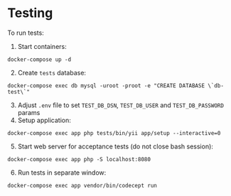 # Testing

To run tests:
1. Start containers:
```
docker-compose up -d
```
2. Create `tests` database:
```
docker-compose exec db mysql -uroot -proot -e "CREATE DATABASE \`db-test\`" 
```

3. Adjust `.env` file to set `TEST_DB_DSN`, `TEST_DB_USER` and `TEST_DB_PASSWORD` params
4. Setup application:
```
docker-compose exec app php tests/bin/yii app/setup --interactive=0
```
5. Start web server for acceptance tests (do not close bash session):
```
docker-compose exec app php -S localhost:8080
```
6. Run tests in separate window:
```
docker-compose exec app vendor/bin/codecept run
```
